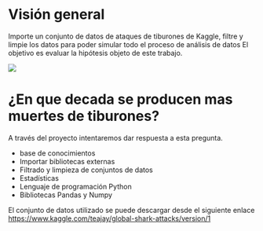 # Visión general
Importe un conjunto de datos de ataques de tiburones de Kaggle, filtre y limpie los datos para poder simular todo el proceso de análisis de datos
El objetivo es evaluar la hipótesis objeto de este trabajo.

<img src = "https://www.ocregister.com/wp-content/uploads/2017/06/0515_nws_ocr-l-sharksearch-01.jpg">

# ¿En que decada se producen mas muertes de tiburones?
A través del proyecto intentaremos dar respuesta a esta pregunta. 

* base de conocimientos
* Importar bibliotecas externas
* Filtrado y limpieza de conjuntos de datos
* Estadísticas
* Lenguaje de programación Python
* Bibliotecas Pandas y Numpy


El conjunto de datos utilizado se puede descargar desde el siguiente enlace
https://www.kaggle.com/teajay/global-shark-attacks/version/1

